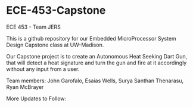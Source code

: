 # ECE-453-Capstone
ECE 453 - Team JERS

This is a github repository for our Embedded MicroProcessor System Design Capstone class at UW-Madison.

Our Capstone project is to create an Autonomous Heat Seeking Dart Gun, that will detect a heat signature and turn the gun and fire at it accordingly without any input from a user. 

Team members: John Garofalo, Esaias Wells, Surya Santhan Thenarasu, Ryan McBrayer

More Updates to Follow:

